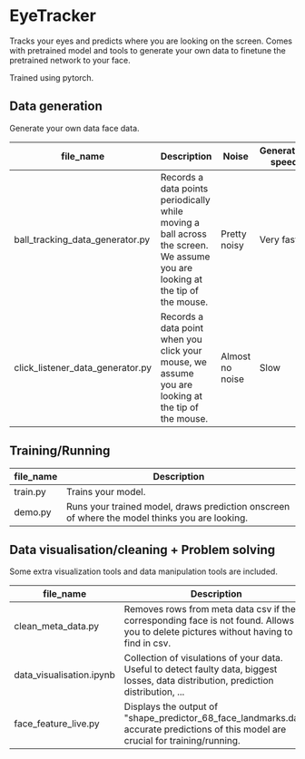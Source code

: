 # EyeTracker
Tracks your eyes and predicts where you are looking on the screen.
Comes with pretrained model and tools to generate your own data to finetune the pretrained network to your face.

Trained using pytorch.

## Data generation

Generate your own data face data.

file_name | Description | Noise | Generation speed
--------- | ----------- | ----- | ----------------
ball_tracking_data_generator.py | Records a data points periodically while moving a ball across the screen. We assume you are looking at the tip of the mouse. | Pretty noisy | Very fast
click_listener_data_generator.py | Records a data point when you click your mouse, we assume you are looking at the tip of the mouse. | Almost no noise | Slow


## Training/Running
file_name | Description
--------- | -
train.py  | Trains your model.
demo.py   | Runs your trained model, draws prediction onscreen of where the model thinks you are looking.


## Data visualisation/cleaning + Problem solving

Some extra visualization tools and data manipulation tools are included.

file_name | Description
--------- | -----------
clean_meta_data.py | Removes rows from meta data csv if the corresponding face is not found. Allows you to delete pictures without having to find in csv.
data_visualisation.ipynb | Collection of visulations of your data. Useful to detect faulty data, biggest losses, data distribution, prediction distribution, ...
face_feature_live.py | Displays the output of "shape_predictor_68_face_landmarks.dat", accurate predictions of this model are crucial for training/running.